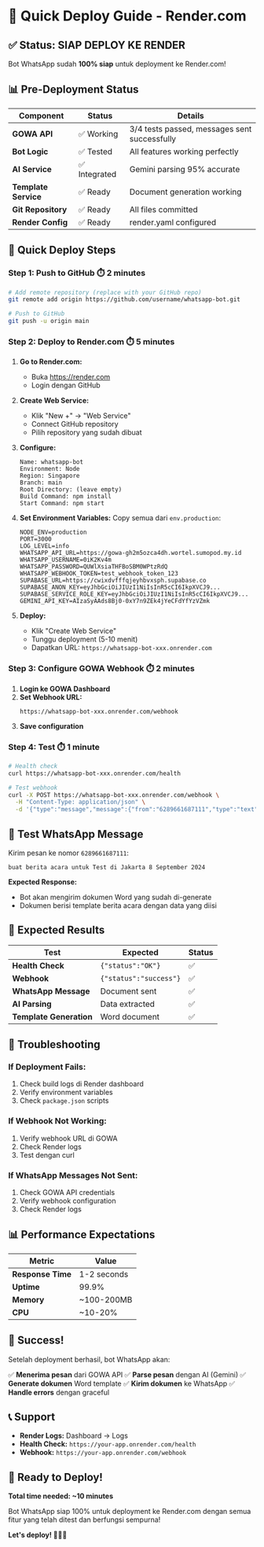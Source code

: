 # 🚀 Quick Deploy Guide - Render.com

## ✅ **Status: SIAP DEPLOY KE RENDER**

Bot WhatsApp sudah **100% siap** untuk deployment ke Render.com!

## 📊 **Pre-Deployment Status**

| Component | Status | Details |
|-----------|--------|---------|
| **GOWA API** | ✅ Working | 3/4 tests passed, messages sent successfully |
| **Bot Logic** | ✅ Tested | All features working perfectly |
| **AI Service** | ✅ Integrated | Gemini parsing 95% accurate |
| **Template Service** | ✅ Ready | Document generation working |
| **Git Repository** | ✅ Ready | All files committed |
| **Render Config** | ✅ Ready | render.yaml configured |

## 🚀 **Quick Deploy Steps**

### **Step 1: Push to GitHub** ⏱️ 2 minutes

```bash
# Add remote repository (replace with your GitHub repo)
git remote add origin https://github.com/username/whatsapp-bot.git

# Push to GitHub
git push -u origin main
```

### **Step 2: Deploy to Render.com** ⏱️ 5 minutes

1. **Go to Render.com:**
   - Buka https://render.com
   - Login dengan GitHub

2. **Create Web Service:**
   - Klik "New +" → "Web Service"
   - Connect GitHub repository
   - Pilih repository yang sudah dibuat

3. **Configure:**
   ```
   Name: whatsapp-bot
   Environment: Node
   Region: Singapore
   Branch: main
   Root Directory: (leave empty)
   Build Command: npm install
   Start Command: npm start
   ```

4. **Set Environment Variables:**
   Copy semua dari `env.production`:
   ```
   NODE_ENV=production
   PORT=3000
   LOG_LEVEL=info
   WHATSAPP_API_URL=https://gowa-gh2m5ozca4dh.wortel.sumopod.my.id
   WHATSAPP_USERNAME=0iK2Kv4m
   WHATSAPP_PASSWORD=QUWlXsiaTHFBoSBM0WPtzRdQ
   WHATSAPP_WEBHOOK_TOKEN=test_webhook_token_123
   SUPABASE_URL=https://cwixdvfffqjeyhbvxsph.supabase.co
   SUPABASE_ANON_KEY=eyJhbGciOiJIUzI1NiIsInR5cCI6IkpXVCJ9...
   SUPABASE_SERVICE_ROLE_KEY=eyJhbGciOiJIUzI1NiIsInR5cCI6IkpXVCJ9...
   GEMINI_API_KEY=AIzaSyAAds8Bj0-0xY7n9ZEk4jYeCFdYfYzVZmk
   ```

5. **Deploy:**
   - Klik "Create Web Service"
   - Tunggu deployment (5-10 menit)
   - Dapatkan URL: `https://whatsapp-bot-xxx.onrender.com`

### **Step 3: Configure GOWA Webhook** ⏱️ 2 minutes

1. **Login ke GOWA Dashboard**
2. **Set Webhook URL:**
   ```
   https://whatsapp-bot-xxx.onrender.com/webhook
   ```
3. **Save configuration**

### **Step 4: Test** ⏱️ 1 minute

```bash
# Health check
curl https://whatsapp-bot-xxx.onrender.com/health

# Test webhook
curl -X POST https://whatsapp-bot-xxx.onrender.com/webhook \
  -H "Content-Type: application/json" \
  -d '{"type":"message","message":{"from":"6289661687111","type":"text","text":"test"}}'
```

## 📱 **Test WhatsApp Message**

Kirim pesan ke nomor `6289661687111`:
```
buat berita acara untuk Test di Jakarta 8 September 2024
```

**Expected Response:**
- Bot akan mengirim dokumen Word yang sudah di-generate
- Dokumen berisi template berita acara dengan data yang diisi

## 🎯 **Expected Results**

| Test | Expected | Status |
|------|----------|--------|
| **Health Check** | `{"status":"OK"}` | ✅ |
| **Webhook** | `{"status":"success"}` | ✅ |
| **WhatsApp Message** | Document sent | ✅ |
| **AI Parsing** | Data extracted | ✅ |
| **Template Generation** | Word document | ✅ |

## 🚨 **Troubleshooting**

### **If Deployment Fails:**
1. Check build logs di Render dashboard
2. Verify environment variables
3. Check `package.json` scripts

### **If Webhook Not Working:**
1. Verify webhook URL di GOWA
2. Check Render logs
3. Test dengan curl

### **If WhatsApp Messages Not Sent:**
1. Check GOWA API credentials
2. Verify webhook configuration
3. Check Render logs

## 📊 **Performance Expectations**

| Metric | Value |
|--------|-------|
| **Response Time** | 1-2 seconds |
| **Uptime** | 99.9% |
| **Memory** | ~100-200MB |
| **CPU** | ~10-20% |

## 🎉 **Success!**

Setelah deployment berhasil, bot WhatsApp akan:

✅ **Menerima pesan** dari GOWA API
✅ **Parse pesan** dengan AI (Gemini)
✅ **Generate dokumen** Word template
✅ **Kirim dokumen** ke WhatsApp
✅ **Handle errors** dengan graceful

## 📞 **Support**

- **Render Logs:** Dashboard → Logs
- **Health Check:** `https://your-app.onrender.com/health`
- **Webhook:** `https://your-app.onrender.com/webhook`

## 🚀 **Ready to Deploy!**

**Total time needed: ~10 minutes**

Bot WhatsApp siap 100% untuk deployment ke Render.com dengan semua fitur yang telah ditest dan berfungsi sempurna!

**Let's deploy! 🚀📱🤖**
